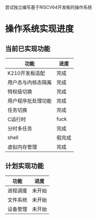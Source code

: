 尝试独立编写基于RISCV64开发板的操作系统
# 操作系统实现进度

## 当前已实现功能

| 功能        | 进度   |
|-----------|------|
| K210开发板适配 | 完成   |
| 用户态与内核态隔离 | 完成   |
| 特权级切换     | 完成   |
| 用户程序批处理功能 | 完成   |
| 任务切换      | 完成   |
| C运行时      | fuck |
| 分时多任务     | 完成   |
| shell     | 假完成  |
| 虚拟内存管理         | 完成   |

## 计划实现功能

| 功能                 | 进度   |
|--------------------|--------|
| 进程调度             | 未开始 |
| 文件系统             | 未开始 |
| 设备管理             | 未开始 |

